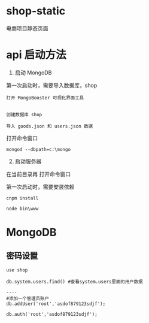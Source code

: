 # shop-static
电商项目静态页面

# api 启动方法


1. 启动 MongoDB

第一次启动时，需要导入数据库，shop

```
打开 MongoBooster 可视化界面工具


创建数据库 shop

导入 goods.json 和 users.json 数据

```

打开命令窗口
```
mongod --dbpath=c:\mongo
```

2. 启动服务器

在当前目录再 打开命令窗口

第一次启动时，需要安装依赖
```
cnpm install
```


```
node bin\www
```


# MongoDB

## 密码设置


```
use shop

db.system.users.find() #查看system.users里面的用户数据

----
#添加一个管理员账户
db.addUser('root','asdof879123sdjf'); 

db.auth('root','asdof879123sdjf'); 
```




